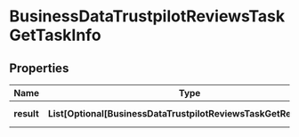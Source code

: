 # BusinessDataTrustpilotReviewsTaskGetTaskInfo


## Properties

| Name | Type | Description | Notes |
|------------ | ------------- | ------------- | -------------|
**result** | **List[Optional[BusinessDataTrustpilotReviewsTaskGetResultInfo]]** | array of results |[optional]|